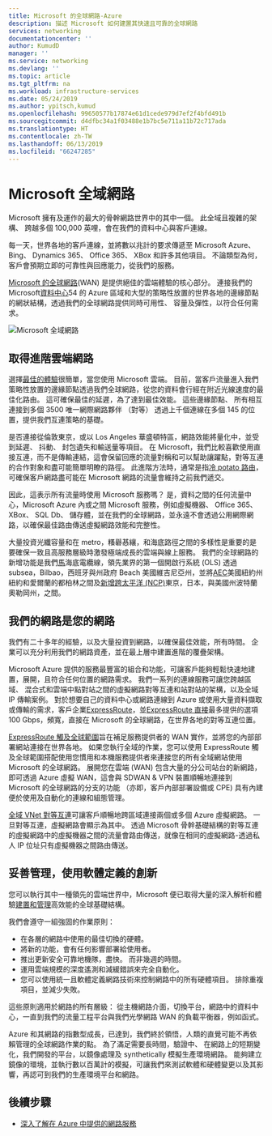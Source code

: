 ```yaml
---
title: Microsoft 的全球網路-Azure
description: 描述 Microsoft 如何建置其快速且可靠的全球網路
services: networking
documentationcenter: ''
author: KumudD
manager: ''
ms.service: networking
ms.devlang: ''
ms.topic: article
ms.tgt_pltfrm: na
ms.workload: infrastructure-services
ms.date: 05/24/2019
ms.author: ypitsch,kumud
ms.openlocfilehash: 99650577b17874e61d1cede979d7ef2f4bfd491b
ms.sourcegitcommit: d4dfbc34a1f03488e1b7bc5e711a11b72c717ada
ms.translationtype: HT
ms.contentlocale: zh-TW
ms.lasthandoff: 06/13/2019
ms.locfileid: "66247285"
---
```

# <a name="microsoft-global-network"></a>Microsoft 全域網路

Microsoft 擁有及運作的最大的骨幹網路世界中的其中一個。 此全域且複雜的架構、 跨越多個 100,000 英哩，會在我們的資料中心與客戶連線。 
 
每一天，世界各地的客戶連線，並將數以兆計的要求傳遞至 Microsoft Azure、 Bing、 Dynamics 365、 Office 365、 XBox 和許多其他項目。 不論類型為何，客戶會預期立即的可靠性與回應能力，從我們的服務。 
 
[Microsoft 的全球網路](https://azure.microsoft.com/global-infrastructure/global-network/)(WAN) 是提供絕佳的雲端體驗的核心部分。 連接我們的 Microsoft[資料中心](https://azure.microsoft.com/global-infrastructure/)54 的 Azure 區域和大型的策略性放置的世界各地的邊緣節點的網狀結構，透過我們的全球網路提供同時可用性、 容量及彈性，以符合任何需求。

![Microsoft 全域網路](./media/microsoft-global-network/microsoft-global-wan.png)
 
## <a name="get-the-premium-cloud-network"></a>取得進階雲端網路
 
選擇[最佳的體驗](https://www.sdxcentral.com/articles/news/azure-tops-aws-gcp-in-cloud-performance-says-thousandeyes/2018/11/)很簡單，當您使用 Microsoft 雲端。 目前，當客戶流量進入我們策略性放置的邊緣節點透過我們全球網路，從您的資料會行經在附近光線速度的最佳化路由。 這可確保最佳的延遲，為了達到最佳效能。 這些邊緣節點、 所有相互連接到多個 3500 唯一網際網路夥伴 （對等） 透過上千個連線在多個 145 的位置，提供我們互連策略的基礎。 
 
是否連接從倫敦東京，或以 Los Angeles 華盛頓特區，網路效能將量化中，並受到延遲、 抖動、 封包遺失和輸送量等項目。  在 Microsoft，我們比較喜歡使用直接互連，而不是傳輸連結，這會保留回應的流量對稱和可以幫助讓躍點，對等互連的合作對象和盡可能簡單明瞭的路徑。 此進階方法時，通常是指[冷 potato 路由](https://en.wikipedia.org/wiki/Hot-potato_and_cold-potato_routing)，可確保客戶網路盡可能在 Microsoft 網路的流量會維持之前我們遞交。  
 
因此，這表示所有流量時使用 Microsoft 服務嗎？ 是，資料之間的任何流量中心，Microsoft Azure 內或之間 Microsoft 服務，例如虛擬機器、 Office 365、 XBox、 SQL Db、 儲存體，並在我們的全球網路，並永遠不會透過公用網際網路，以確保最佳路由傳送虛擬網路效能和完整性。  
 
大量投資光纖容量和在 metro，糔礜惎纕，和海底路徑之間的多樣性是重要的是要確保一致且高服務層級時激發極端成長的雲端與線上服務。 我們的全球網路的新增功能是我們[馬](https://www.submarinecablemap.com/#/submarine-cable/marea)海底電纜線，領先業界的第一個開啟行系統 (OLS) 透過 subsea，Bilbao，西班牙與州政府 Beach 美國維吉尼亞州，並將[AEC](https://www.submarinecablemap.com/#/submarine-cable/aeconnect-1)美國紐約州紐約和愛爾蘭的都柏林之間及[新增跨太平洋 (NCP)](https://www.submarinecablemap.com/#/submarine-cable/new-cross-pacific-ncp-cable-system)東京，日本，與美國州波特蘭奧勒岡州，之間。 
 

## <a name="our-network-is-your-network"></a>我們的網路是您的網路

我們有二十多年的經驗，以及大量投資到網路，以確保最佳效能，所有時間。 企業可以充分利用我們的網路資產，並在最上層中建置進階的覆疊架構。 
 
Microsoft Azure 提供的服務最豐富的組合和功能，可讓客戶能夠輕鬆快速地建置，展開，且符合任何位置的網路需求。 我們一系列的連線服務可讓您跨越區域、 混合式和雲端中點對站之間的虛擬網路對等互連和站對站的架構，以及全域 IP 傳輸案例。  對於想要自己的資料中心或網路連線到 Azure 或使用大量資料擷取或傳輸的需求，客戶企業[ExpressRoute](../expressroute/expressroute-introduction.md)，並[ExpressRoute 直接](../expressroute/expressroute-erdirect-about.md)最多提供的選項100 Gbps，頻寬，直接在 Microsoft 的全球網路，在世界各地的對等互連位置。  
 
[ExpressRoute 觸及全球範圍](../expressroute/expressroute-global-reach.md)旨在補足服務提供者的 WAN 實作，並將您的內部部署網站連接在世界各地。 如果您執行全域的作業，您可以使用 ExpressRoute 觸及全球範圍搭配使用您慣用和本機服務提供者來連接您的所有全域網站使用 Microsoft 的全球網路。 展開您在雲端 (WAN) 包含大量的分公司站台的新網路，即可透過 Azure 虛擬 WAN，這會與 SDWAN & VPN 裝置順暢地連接到 Microsoft 的全球網路的分支的功能 （亦即，客戶內部部署設備或 CPE) 具有內建便於使用及自動化的連線和組態管理。 
 
[全域 VNet 對等互連](../virtual-network/virtual-network-peering-overview.md)可讓客戶順暢地跨區域連接兩個或多個 Azure 虛擬網路。 一旦對等互連，虛擬網路會顯示為其中。 透過 Microsoft 骨幹基礎結構的對等互連的虛擬網路中的虛擬機器之間的流量會路由傳送，就像在相同的虛擬網路-透過私人 IP 位址只有虛擬機器之間路由傳送。 
 

## <a name="well-managed-using-software-defined-innovation"></a>妥善管理，使用軟體定義的創新

您可以執行其中一種領先的雲端世界中，Microsoft 便已取得大量的深入解析和體驗[建置和管理](https://myignite.techcommunity.microsoft.com/sessions/66668)高效能的全球基礎結構。  
 
我們會遵守一組強固的作業原則： 
 
- 在各層的網路中使用的最佳切換的硬體。  
- 將新的功能，會有任何影響部署給使用者。  
- 推出更新安全可靠地機隊，盡快。 而非幾週的時間。  
- 運用雲端規模的深度遙測和減緩錯誤來完全自動化。  
- 您可以使用統一且軟體定義網路技術來控制網路中的所有硬體項目。  排除重複項目，並減少失敗。 
 
這些原則適用於網路的所有層級： 從主機網路介面，切換平台，網路中的資料中心，一直到我們的流量工程平台與我們光學網路 WAN 的負載平衡器，例如函式。  
 
Azure 和其網路的指數型成長，已達到，我們終於領悟，人類的直覺可能不再依賴管理的全球網路作業的點。 為了滿足需要長時間，驗證中、 在網路上的短期變化，我們開發的平台，以鏡像處理及 synthetically 模擬生產環境網路。 能夠建立鏡像的環境，並執行數以百萬計的模擬，可讓我們來測試軟體和硬體變更以及其影響，再認可到我們的生產環境平台和網路。 

## <a name="next-steps"></a>後續步驟
- [深入了解在 Azure 中提供的網路服務](https://azure.microsoft.com/product-categories/networking/)
